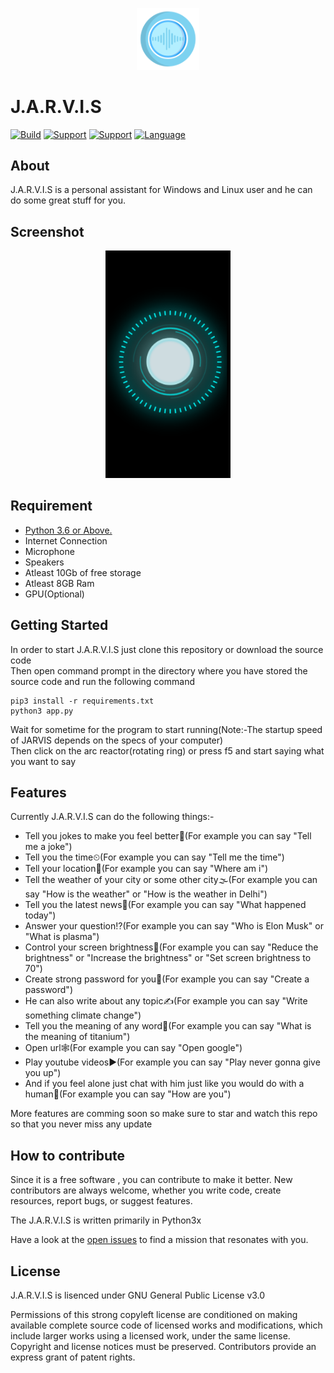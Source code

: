 <p align="center"><img src="https://raw.githubusercontent.com/Adapt-Development/J.A.R.V.I.S/master/images/Source.png" width="100px"></p>

# J.A.R.V.I.S

[![Build](https://img.shields.io/badge/Build-Passing-red?style=for-the-badge&logo=appveyor)]()
[![Support](https://img.shields.io/badge/Supports-Windows%2010-9cf?style=for-the-badge)](https://python.org/about/)
[![Support](https://img.shields.io/badge/Supports-LINUX%20-9cf?style=for-the-badge)](https://python.org/about/)
[![Language](https://img.shields.io/badge/Written%20Language-Python-green?style=for-the-badge)](https://python.org/about/)

## About
J.A.R.V.I.S is a personal assistant for Windows and Linux user and he can do some great stuff for you.

## Screenshot
<p align="center">
<img src="https://raw.githubusercontent.com/Adapt-Development/J.A.R.V.I.S/master/images/ss.png" width="200px"></p>

## Requirement 

- <a href="https://python.org/downloads">Python 3.6 or Above.</a>
- Internet Connection
- Microphone
- Speakers
- Atleast 10Gb of free storage
- Atleast 8GB Ram
- GPU(Optional)

## Getting Started
In order to start J.A.R.V.I.S just clone this repository or download the source code<br>
Then open command prompt in the directory where you have stored the source code and run the following command
```shell
pip3 install -r requirements.txt
python3 app.py
```
Wait for sometime for the program to start running(Note:-The startup speed of JARVIS depends on the specs of your computer)<br>
Then click on the arc reactor(rotating ring) or press f5 and start saying what you want to say

## Features
Currently J.A.R.V.I.S can do the following things:-

- Tell you jokes to make you feel better🙂(For example you can say "Tell me a joke")
- Tell you the time⏲(For example you can say "Tell me the time")
- Tell your location📍(For example you can say "Where am i")
- Tell the weather of your city or some other city🌫️(For example you can say "How is the weather" or "How is the weather in Delhi")
- Tell you the latest news📰(For example you can say "What happened today")
- Answer your question⁉️(For example you can say "Who is Elon Musk" or "What is plasma")
- Control your screen brightness🔆(For example you can say "Reduce the brightness" or "Increase the brightness" or "Set screen brightness to 70")
- Create strong password for you🔑(For example you can say "Create a password")
- He can also write about any topic✍️(For example you can say "Write something climate change")
- Tell you the meaning of any word📙(For example you can say "What is the meaning of titanium")
- Open url🕸️(For example you can say "Open google")
- Play youtube videos▶️(For example you can say "Play never gonna give you up")
- And if you feel alone just chat with him just like you would do with a human💬(For example you can say "How are you")

More features are comming soon so make sure to star and watch this repo so that you never miss any update


## How to contribute
Since it is a free software , you can contribute to make it better. New contributors are always welcome, whether you write code, create resources, report bugs, or suggest features.

The J.A.R.V.I.S is written primarily in Python3x

Have a look at the [open issues](https://github.com/Adapt-Development/J.A.R.V.I.S/issues) to find a mission that resonates with you.

## License
J.A.R.V.I.S is lisenced under GNU General Public License v3.0

Permissions of this strong copyleft license are conditioned on making available complete source code of licensed works and modifications, which include larger works using a licensed work, under the same license. Copyright and license notices must be preserved. Contributors provide an express grant of patent rights.

